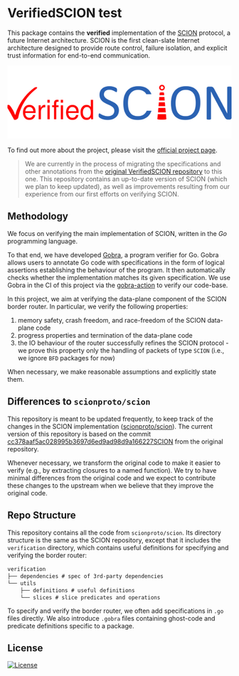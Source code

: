 # VerifiedSCION test

This package contains the **verified** implementation of the
[SCION](http://www.scion-architecture.net) protocol, a future Internet architecture.
SCION is the first
clean-slate Internet architecture designed to provide route control, failure
isolation, and explicit trust information for end-to-end communication.

![VerifiedSCION sticker](./logo.png)

To find out more about the project, please visit the [official project page](https://www.pm.inf.ethz.ch/research/verifiedscion.html).

> We are currently in the process of migrating the specifications and other annotations from the [original VerifiedSCION repository](https://github.com/jcp19/VerifiedSCION) to this one. This repository contains an up-to-date version of SCION (which we plan to keep updated), as well as improvements resulting from our experience from our first efforts on verifying SCION.

## Methodology
We focus on verifying the main implementation of SCION, written in the *Go* programming language.

To that end, we have developed [Gobra](https://www.pm.inf.ethz.ch/research/gobra.html), a program verifier for Go. Gobra allows users to annotate Go code with specifications in the form of logical assertions establishing the behaviour of the program. 
It then automatically checks whether the implementation matches its given specification.
We use Gobra in the CI of this project via the [gobra-action](https://github.com/viperproject/gobra-action) to verify our code-base.

In this project, we aim at verifying the data-plane component of the SCION border router. In particular, we verify the following properties:
1. memory safety, crash freedom, and race-freedom of the SCION data-plane code
2. progress properties and termination of the data-plane code
3. the IO behaviour of the router successfully refines the SCION protocol - we prove this property only the handling of packets of type `SCION` (i.e., we ignore `BFD` packages for now)

When necessary, we make reasonable assumptions and explicitly state them.

## Differences to `scionproto/scion`
This repository is meant to be updated frequently, to keep track of the changes in the SCION implementation ([scionproto/scion](https://github.com/scionproto/scion/)). The current version of this repository is based on the commit [cc378aaf5ac028995b3697d6ed9ad98d9a166227SCION](https://github.com/scionproto/scion/tree/cc378aaf5ac028995b3697d6ed9ad98d9a166227) from the original repository.

Whenever necessary, we transform the original code to make it easier to verify (e.g., by extracting closures to a named function). We try to have minimal differences from the original code and we expect to contribute these changes to the upstream when we believe that they improve the original code.

## Repo Structure
This repository contains all the code from `scionproto/scion`.
Its directory structure is the same as the SCION repository, except that it includes the `verification` directory, which contains useful definitions for specifying and verifying the border router:
```
verification
├── dependencies # spec of 3rd-party dependencies
└── utils
    ├── definitions # useful definitions
    └── slices # slice predicates and operations
```

To specify and verify the border router, we often add specifications in `.go` files directly. We also introduce `.gobra` files containing ghost-code and predicate definitions specific to a package.

## License
[![License](https://img.shields.io/github/license/scionproto/scion.svg?maxAge=2592000)](https://github.com/scionproto/scion/blob/master/LICENSE)
